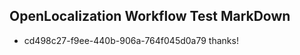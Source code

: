 ## OpenLocalization Workflow Test MarkDown
* cd498c27-f9ee-440b-906a-764f045d0a79 thanks!

<!--HONumber=Aug16_HO1-->


